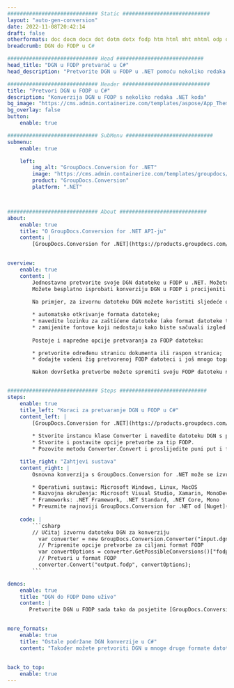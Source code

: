 ```yaml
---
############################# Static ############################
layout: "auto-gen-conversion"
date: 2022-11-08T20:42:14
draft: false
otherformats: doc docm docx dot dotm dotx fodp htm html mht mhtml odp odt otp pot potm potx pps ppsm ppsx ppt pptm pptx rtf
breadcrumb: DGN do FODP u C#

############################# Head ############################
head_title: "DGN u FODP pretvarač u C#"
head_description: "Pretvorite DGN u FODP u .NET pomoću nekoliko redaka koda. Koristite GroupDocs Document Conversion API za pretvaranje preko 160 formata datoteka."

############################# Header ############################
title: "Pretvori DGN u FODP u C#"
description: "Konverzija DGN u FODP s nekoliko redaka .NET koda"
bg_image: "https://cms.admin.containerize.com/templates/aspose/App_Themes/V3/images/bg/header1.png"
bg_overlay: false
button:
    enable: true

############################# SubMenu ############################
submenu:
    enable: true

    left:
        img_alt: "GroupDocs.Conversion for .NET"
        image: "https://cms.admin.containerize.com/templates/groupdocs/images/product-logos/90x90-noborder/groupdocs-conversion-net.png"
        product: "GroupDocs.Conversion"
        platform: ".NET"



############################# About ############################
about:
    enable: true
    title: "O GroupDocs.Conversion for .NET API-ju"
    content: |
        [GroupDocs.Conversion for .NET](https://products.groupdocs.com/conversion/net/) može se koristiti za pretvaranje Microsoft Worda, Excela, PowerPointa, PDF-a, Visio i drugih formata. GroupDocs.Conversion je samostalni API koji je prikladan za pozadinske i interne sustave gdje su potrebne visoke performanse. Ne ovisi o softveru poput Microsofta ili Open Officea.
    

overview:
    enable: true
    content: |
        Jednostavno pretvorite svoje DGN datoteke u FODP u .NET. Možete koristiti samo nekoliko C# linija koda na bilo kojoj platformi po vašem izboru kao što su - Windows, Linux, macOS.
        Možete besplatno isprobati konverziju DGN u FODP i procijeniti kvalitetu rezultata konverzije. Uz jednostavne scenarije konverzije datoteka, možete isprobati naprednije opcije za učitavanje izvorne DGN datoteke i za spremanje izlaznog FODP rezultata. 
        
        Na primjer, za izvornu datoteku DGN možete koristiti sljedeće opcije učitavanja:

        * automatsko otkrivanje formata datoteke;
        * navedite lozinku za zaštićene datoteke (ako format datoteke to podržava);
        * zamijenite fontove koji nedostaju kako biste sačuvali izgled dokumenta.
        
        Postoje i napredne opcije pretvaranja za FODP datoteku:

        * pretvorite određenu stranicu dokumenta ili raspon stranica;
        * dodajte vodeni žig pretvorenoj FODP datoteci i još mnogo toga.

        Nakon dovršetka pretvorbe možete spremiti svoju FODP datoteku na lokalnu stazu datoteke ili bilo koju pohranu treće strane kao što su FTP, Amazon S3, Google Drive, Dropbox itd. Imajte na umu - da pretvorite DGN u {{ TO}} nema potrebe za instaliranjem bilo kakvog dodatnog softvera - poput MS Officea, Open Officea, Adobe Acrobat Readera itd.


############################# Steps ############################
steps:
    enable: true
    title_left: "Koraci za pretvaranje DGN u FODP u C#"
    content_left: |
        [GroupDocs.Conversion for .NET](https://products.groupdocs.com/conversion/net/) programerima olakšava pretvaranje DGN datoteke u FODP s nekoliko redaka koda.
        
        * Stvorite instancu klase Converter i navedite datoteku DGN s punim putem
        * Stvorite i postavite opcije pretvorbe za tip FODP.
        * Pozovite metodu Converter.Convert i proslijedite puni put i format (FODP) kao parametar

    title_right: "Zahtjevi sustava"
    content_right: |
        Osnovna konverzija s GroupDocs.Conversion for .NET može se izvršiti u samo nekoliko jednostavnih koraka. Naši API-ji podržani su na svim glavnim platformama i operativnim sustavima. Prije izvršavanja koda u nastavku, provjerite imate li sljedeće preduvjete instalirane na vašem sustavu.

        * Operativni sustavi: Microsoft Windows, Linux, MacOS
        * Razvojna okruženja: Microsoft Visual Studio, Xamarin, MonoDevelop
        * Frameworks: .NET Framework, .NET Standard, .NET Core, Mono
        * Preuzmite najnoviji GroupDocs.Conversion for .NET od [Nuget](https://www.nuget.org/packages/groupdocs.conversion)
         
    code: |
        ```csharp    
        // Učitaj izvornu datoteku DGN za konverziju
          var converter = new GroupDocs.Conversion.Converter("input.dgn");
          // Pripremite opcije pretvorbe za ciljani format FODP
          var convertOptions = converter.GetPossibleConversions()["fodp"].ConvertOptions;
          // Pretvori u format FODP
          converter.Convert("output.fodp", convertOptions);
        ```

demos:
    enable: true
    title: "DGN do FODP Demo uživo"
    content: |
       Pretvorite DGN u FODP sada tako da posjetite [GroupDocs.Conversion App](https://products.groupdocs.app/conversion/family) web mjesto. Online demo ima sljedeće prednosti
          

more_formats:
    enable: true
    title: "Ostale podržane DGN konverzije u C#"
    content: "Također možete pretvoriti DGN u mnoge druge formate datoteka. Pogledajte popis u nastavku."
       
       
back_to_top:
    enable: true
---
```


